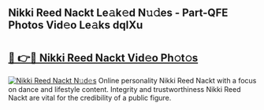 ## Nikki Reed Nackt Le𝚊k𝚎d N𝚞𝚍es - Part-QFE Photos Vid𝚎o Le𝚊ks dqIXu

# <h2><a href="http://fb60oq.evod.top/?m=Nikki+Reed+Nackt">🔗 👉🔴 Nikki Reed Nackt Vid𝚎o Ph𝚘t𝚘s</a></h2>

[![Nikki Reed Nackt N𝚞d𝚎s](https://i.imgur.com/8V9OHl7.gif)](http://fb60oq.evod.top/?m=Nikki+Reed+Nackt)
Online personality Nikki Reed Nackt with a focus on dance and lifestyle content. Integrity and trustworthiness Nikki Reed Nackt are vital for the credibility of a public figure. 
